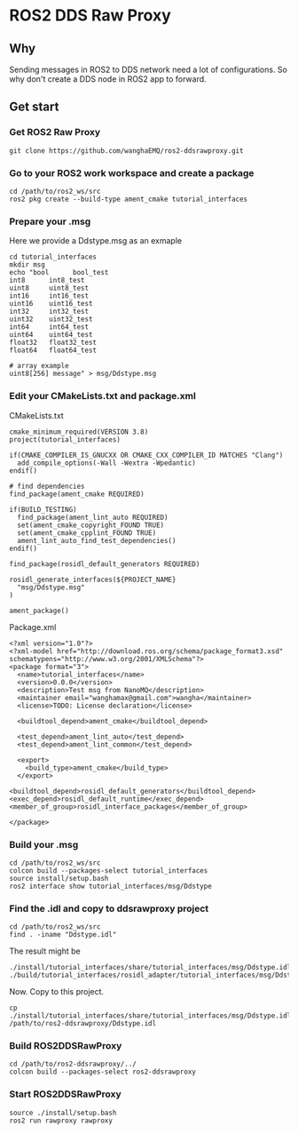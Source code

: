 # ROS2 DDS Raw Proxy

## Why

Sending messages in ROS2 to DDS network need a lot of configurations. So why don't create a DDS node in ROS2 app to forward.

## Get start

### Get ROS2 Raw Proxy

```
git clone https://github.com/wanghaEMQ/ros2-ddsrawproxy.git
```

### Go to your ROS2 work workspace and create a package

```
cd /path/to/ros2_ws/src
ros2 pkg create --build-type ament_cmake tutorial_interfaces
```

### Prepare your .msg

Here we provide a Ddstype.msg as an exmaple

```
cd tutorial_interfaces
mkdir msg
echo "bool      bool_test
int8      int8_test
uint8     uint8_test
int16     int16_test
uint16    uint16_test
int32     int32_test
uint32    uint32_test
int64     int64_test
uint64    uint64_test
float32   float32_test
float64   float64_test

# array example
uint8[256] message" > msg/Ddstype.msg
```

### Edit your CMakeLists.txt and package.xml

CMakeLists.txt

```
cmake_minimum_required(VERSION 3.8)
project(tutorial_interfaces)

if(CMAKE_COMPILER_IS_GNUCXX OR CMAKE_CXX_COMPILER_ID MATCHES "Clang")
  add_compile_options(-Wall -Wextra -Wpedantic)
endif()

# find dependencies
find_package(ament_cmake REQUIRED)

if(BUILD_TESTING)
  find_package(ament_lint_auto REQUIRED)
  set(ament_cmake_copyright_FOUND TRUE)
  set(ament_cmake_cpplint_FOUND TRUE)
  ament_lint_auto_find_test_dependencies()
endif()

find_package(rosidl_default_generators REQUIRED)

rosidl_generate_interfaces(${PROJECT_NAME}
  "msg/Ddstype.msg"
)

ament_package()
```

Package.xml

```
<?xml version="1.0"?>
<?xml-model href="http://download.ros.org/schema/package_format3.xsd" schematypens="http://www.w3.org/2001/XMLSchema"?>
<package format="3">
  <name>tutorial_interfaces</name>
  <version>0.0.0</version>
  <description>Test msg from NanoMQ</description>
  <maintainer email="wanghamax@gmail.com">wangha</maintainer>
  <license>TODO: License declaration</license>

  <buildtool_depend>ament_cmake</buildtool_depend>

  <test_depend>ament_lint_auto</test_depend>
  <test_depend>ament_lint_common</test_depend>

  <export>
    <build_type>ament_cmake</build_type>
  </export>

<buildtool_depend>rosidl_default_generators</buildtool_depend>
<exec_depend>rosidl_default_runtime</exec_depend>
<member_of_group>rosidl_interface_packages</member_of_group>

</package>
```

### Build your .msg

```
cd /path/to/ros2_ws/src
colcon build --packages-select tutorial_interfaces
source install/setup.bash
ros2 interface show tutorial_interfaces/msg/Ddstype
```

### Find the .idl and copy to ddsrawproxy project

```
cd /path/to/ros2_ws/src
find . -iname "Ddstype.idl"
```

The result might be

```
./install/tutorial_interfaces/share/tutorial_interfaces/msg/Ddstype.idl
./build/tutorial_interfaces/rosidl_adapter/tutorial_interfaces/msg/Ddstype.idl
```

Now. Copy to this project.

```
cp ./install/tutorial_interfaces/share/tutorial_interfaces/msg/Ddstype.idl /path/to/ros2-ddsrawproxy/Ddstype.idl
```

### Build ROS2DDSRawProxy

```
cd /path/to/ros2-ddsrawproxy/../
colcon build --packages-select ros2-ddsrawproxy
```

### Start ROS2DDSRawProxy

```
source ./install/setup.bash
ros2 run rawproxy rawproxy
```


